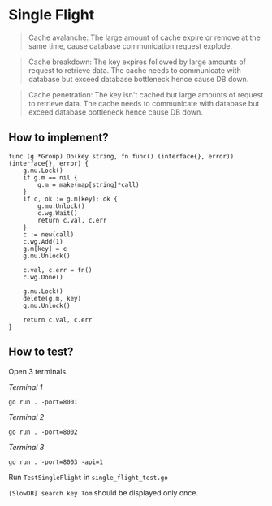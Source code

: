 # Single Flight

> Cache avalanche: The large amount of cache expire or remove at the same time, cause database communication request explode.

> Cache breakdown: The key expires followed by large amounts of request to retrieve data. The cache needs to communicate with database but exceed database bottleneck hence cause DB down.

> Cache penetration: The key isn't cached but large amounts of request to retrieve data. The cache needs to communicate with database but exceed database bottleneck hence cause DB down.

## How to implement?

```
func (g *Group) Do(key string, fn func() (interface{}, error)) (interface{}, error) {
	g.mu.Lock()
	if g.m == nil {
		g.m = make(map[string]*call)
	}
	if c, ok := g.m[key]; ok {
		g.mu.Unlock()
		c.wg.Wait()
		return c.val, c.err
	}
	c := new(call)
	c.wg.Add(1)
	g.m[key] = c
	g.mu.Unlock()

	c.val, c.err = fn()
	c.wg.Done()

	g.mu.Lock()
	delete(g.m, key)
	g.mu.Unlock()

	return c.val, c.err
}

```

## How to test?

Open 3 terminals.

*Terminal 1*

```
go run . -port=8001
```

*Terminal 2*

```
go run . -port=8002
```

*Terminal 3*

```
go run . -port=8003 -api=1
```

Run `TestSingleFlight` in `single_flight_test.go`

`[SlowDB] search key Tom` should be displayed only once.